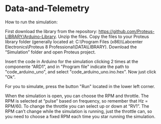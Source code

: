 # Data-and-Telemetry

How to run the simulation:

First download the library from the repository: https://github.com/Proteus-LIBRARY/Arduino-Library. Unzip the files. Copy the files to your Proteus library folder (generally located at: C:\Program Files (x86)\Labcenter Electronics\Proteus 8 Professional\DATA\LIBRARY).
Download the “Simulation” folder and open Proteus project.

Insert the code in Arduino for the simulation clicking 2 times at the componente “ARD1”, and in "Program file" indicate the path to "code_arduino_uno", and select "code_arduino_uno.ino.hex". Now just click "Ok".

For you to simulate, press the button "Run" located in the lower left corner.

When the simulation is open, you can choose the RPM and throttle. The RPM is selected at “pulse” based on frequency, so remember that Hz = RPM/60. To change the throttle you can select up or down at “RV1”.
The RPM can’t change while the simulation is running, just the throttle can, so you need to choose a fixed RPM each time you star running the simulation.
